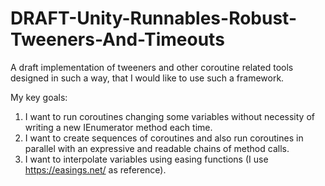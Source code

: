 # DRAFT-Unity-Runnables-Robust-Tweeners-And-Timeouts

A draft implementation of tweeners and other coroutine related tools designed in such a way, that I would like to use such a framework.

My key goals:

1. I want to run coroutines changing some variables without necessity of writing a new IEnumerator method each time.
2. I want to create sequences of coroutines and also run coroutines in parallel with an expressive and readable chains of method calls.
3. I want to interpolate variables using easing functions (I use https://easings.net/ as reference).

